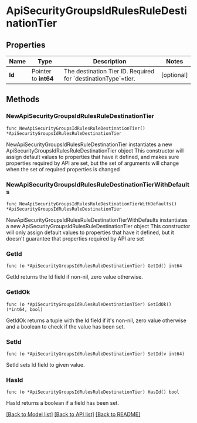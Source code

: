 # ApiSecurityGroupsIdRulesRuleDestinationTier

## Properties

Name | Type | Description | Notes
------------ | ------------- | ------------- | -------------
**Id** | Pointer to **int64** | The destination Tier ID. Required for &#x60;destinationType&#x60;&#x3D;tier. | [optional] 

## Methods

### NewApiSecurityGroupsIdRulesRuleDestinationTier

`func NewApiSecurityGroupsIdRulesRuleDestinationTier() *ApiSecurityGroupsIdRulesRuleDestinationTier`

NewApiSecurityGroupsIdRulesRuleDestinationTier instantiates a new ApiSecurityGroupsIdRulesRuleDestinationTier object
This constructor will assign default values to properties that have it defined,
and makes sure properties required by API are set, but the set of arguments
will change when the set of required properties is changed

### NewApiSecurityGroupsIdRulesRuleDestinationTierWithDefaults

`func NewApiSecurityGroupsIdRulesRuleDestinationTierWithDefaults() *ApiSecurityGroupsIdRulesRuleDestinationTier`

NewApiSecurityGroupsIdRulesRuleDestinationTierWithDefaults instantiates a new ApiSecurityGroupsIdRulesRuleDestinationTier object
This constructor will only assign default values to properties that have it defined,
but it doesn't guarantee that properties required by API are set

### GetId

`func (o *ApiSecurityGroupsIdRulesRuleDestinationTier) GetId() int64`

GetId returns the Id field if non-nil, zero value otherwise.

### GetIdOk

`func (o *ApiSecurityGroupsIdRulesRuleDestinationTier) GetIdOk() (*int64, bool)`

GetIdOk returns a tuple with the Id field if it's non-nil, zero value otherwise
and a boolean to check if the value has been set.

### SetId

`func (o *ApiSecurityGroupsIdRulesRuleDestinationTier) SetId(v int64)`

SetId sets Id field to given value.

### HasId

`func (o *ApiSecurityGroupsIdRulesRuleDestinationTier) HasId() bool`

HasId returns a boolean if a field has been set.


[[Back to Model list]](../README.md#documentation-for-models) [[Back to API list]](../README.md#documentation-for-api-endpoints) [[Back to README]](../README.md)


